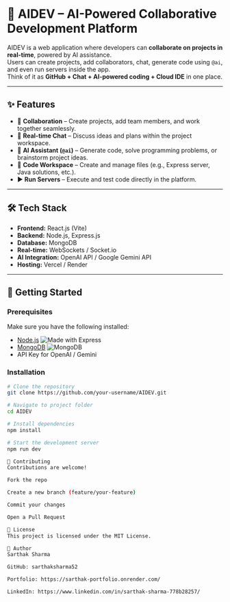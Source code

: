 # 🚀 AIDEV – AI-Powered Collaborative Development Platform

AIDEV is a web application where developers can **collaborate on projects in real-time**, powered by AI assistance.  
Users can create projects, add collaborators, chat, generate code using `@ai`, and even run servers inside the app.  
Think of it as **GitHub + Chat + AI-powered coding + Cloud IDE** in one place.

---

## ✨ Features
- 👥 **Collaboration** – Create projects, add team members, and work together seamlessly.  
- 💬 **Real-time Chat** – Discuss ideas and plans within the project workspace.  
- 🤖 **AI Assistant (`@ai`)** – Generate code, solve programming problems, or brainstorm project ideas.  
- 📂 **Code Workspace** – Create and manage files (e.g., Express server, Java solutions, etc.).  
- ▶️ **Run Servers** – Execute and test code directly in the platform.  

---

## 🛠️ Tech Stack
- **Frontend:** React.js (Vite)  
- **Backend:** Node.js, Express.js  
- **Database:** MongoDB  
- **Real-time:** WebSockets / Socket.io  
- **AI Integration:** OpenAI API / Google Gemini API  
- **Hosting:** Vercel / Render  

---

## 🚀 Getting Started

### Prerequisites
Make sure you have the following installed:
- [Node.js](https://nodejs.org/) ![Made with Express](https://img.shields.io/badge/Backend-Express-black)
- [MongoDB](https://www.mongodb.com/) ![MongoDB](https://img.shields.io/badge/Database-MongoDB-brightgreen)  
- API Key for OpenAI / Gemini  

### Installation
```bash
# Clone the repository
git clone https://github.com/your-username/AIDEV.git

# Navigate to project folder
cd AIDEV

# Install dependencies
npm install

# Start the development server
npm run dev

🤝 Contributing
Contributions are welcome!

Fork the repo

Create a new branch (feature/your-feature)

Commit your changes

Open a Pull Request

📜 License
This project is licensed under the MIT License.

👤 Author
Sarthak Sharma

GitHub: sarthaksharma52

Portfolio: https://sarthak-portfolio.onrender.com/

LinkedIn: https://www.linkedin.com/in/sarthak-sharma-778b28257/
